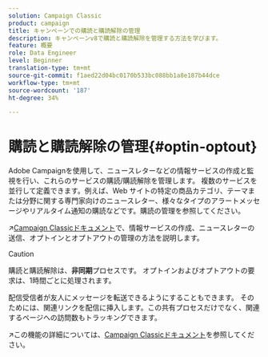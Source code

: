```yaml
---
solution: Campaign Classic
product: campaign
title: キャンペーンでの購読と購読解除の管理
description: キャンペーンv8で購読と購読解除を管理する方法を学びます。
feature: 概要
role: Data Engineer
level: Beginner
translation-type: tm+mt
source-git-commit: f1aed22d04bc0170b533bc088bb1a8e187b44dce
workflow-type: tm+mt
source-wordcount: '187'
ht-degree: 34%

---
```


# 購読と購読解除の管理{#optin-optout}

Adobe Campaignを使用して、ニュースレターなどの情報サービスの作成と監視を行い、これらのサービスの購読/購読解除を管理します。 複数のサービスを並行して定義できます。例えば、Web サイトの特定の商品カテゴリ、テーマまたは分野に関する専門家向けのニュースレター、様々なタイプのアラートメッセージやリアルタイム通知の購読などです。購読の管理を参照してください。

:arrow_upper_right:[Campaign Classicドキュメント](https://experienceleague.adobe.com/docs/campaign-classic/using/sending-messages/subscriptions-and-referrals/managing-subscriptions.html)で、情報サービスの作成、ニュースレターの送信、オプトインとオプトアウトの管理の方法を説明します。

>[!CAUTION]
>
>購読と購読解除は、**非同期**&#x200B;プロセスです。 オプトインおよびオプトアウトの要求は、1時間ごとに処理されます。

配信受信者が友人にメッセージを転送できるようにすることもできます。 そのためには、関連リンクを配信に挿入します。この共有プロセスだけでなく、関連するページへの訪問数もトラッキングできます。

:arrow_upper_right:この機能の詳細については、[Campaign Classicドキュメント](https://experienceleague.adobe.com/docs/campaign-classic/using/sending-messages/subscriptions-and-referrals/viral-and-social-marketing.html?lang=en#viral-marketing--forward-to-a-friend)を参照してください。